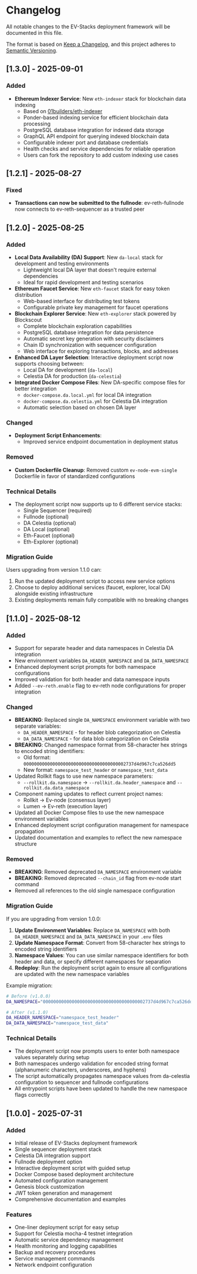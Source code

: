 # Changelog

All notable changes to the EV-Stacks deployment framework will be documented in this file.

The format is based on [Keep a Changelog](https://keepachangelog.com/en/1.0.0/),
and this project adheres to [Semantic Versioning](https://semver.org/spec/v2.0.0.html).

## [1.3.0] - 2025-09-01

### Added
- **Ethereum Indexer Service**: New `eth-indexer` stack for blockchain data indexing
  - Based on [01builders/eth-indexer](https://github.com/01builders/eth-indexer)
  - Ponder-based indexing service for efficient blockchain data processing
  - PostgreSQL database integration for indexed data storage
  - GraphQL API endpoint for querying indexed blockchain data
  - Configurable indexer port and database credentials
  - Health checks and service dependencies for reliable operation
  - Users can fork the repository to add custom indexing use cases

## [1.2.1] - 2025-08-27

### Fixed
- **Transactions can now be submitted to the fullnode**: ev-reth-fullnode now connects to ev-reth-sequencer as a trusted peer

## [1.2.0] - 2025-08-25

### Added
- **Local Data Availability (DA) Support**: New `da-local` stack for development and testing environments
  - Lightweight local DA layer that doesn't require external dependencies
  - Ideal for rapid development and testing scenarios
- **Ethereum Faucet Service**: New `eth-faucet` stack for easy token distribution
  - Web-based interface for distributing test tokens
  - Configurable private key management for faucet operations
- **Blockchain Explorer Service**: New `eth-explorer` stack powered by Blockscout
  - Complete blockchain exploration capabilities
  - PostgreSQL database integration for data persistence
  - Automatic secret key generation with security disclaimers
  - Chain ID synchronization with sequencer configuration
  - Web interface for exploring transactions, blocks, and addresses
- **Enhanced DA Layer Selection**: Interactive deployment script now supports choosing between:
  - Local DA for development (`da-local`)
  - Celestia DA for production (`da-celestia`)
- **Integrated Docker Compose Files**: New DA-specific compose files for better integration
  - `docker-compose.da.local.yml` for local DA integration
  - `docker-compose.da.celestia.yml` for Celestia DA integration
  - Automatic selection based on chosen DA layer

### Changed
- **Deployment Script Enhancements**:
  - Improved service endpoint documentation in deployment status

### Removed
- **Custom Dockerfile Cleanup**: Removed custom `ev-node-evm-single` Dockerfile in favor of standardized configurations

### Technical Details
- The deployment script now supports up to 6 different service stacks:
  - Single Sequencer (required)
  - Fullnode (optional)
  - DA Celestia (optional)
  - DA Local (optional)
  - Eth-Faucet (optional)
  - Eth-Explorer (optional)

### Migration Guide
Users upgrading from version 1.1.0 can:
1. Run the updated deployment script to access new service options
2. Choose to deploy additional services (faucet, explorer, local DA) alongside existing infrastructure
3. Existing deployments remain fully compatible with no breaking changes

## [1.1.0] - 2025-08-12

### Added
- Support for separate header and data namespaces in Celestia DA integration
- New environment variables `DA_HEADER_NAMESPACE` and `DA_DATA_NAMESPACE`
- Enhanced deployment script prompts for both namespace configurations
- Improved validation for both header and data namespace inputs
- Added `--ev-reth.enable` flag to ev-reth node configurations for proper integration

### Changed
- **BREAKING**: Replaced single `DA_NAMESPACE` environment variable with two separate variables:
  - `DA_HEADER_NAMESPACE` - for header blob categorization on Celestia
  - `DA_DATA_NAMESPACE` - for data blob categorization on Celestia
- **BREAKING**: Changed namespace format from 58-character hex strings to encoded string identifiers:
  - Old format: `000000000000000000000000000000000000002737d4d967c7ca526dd5`
  - New format: `namespace_test_header` or `namespace_test_data`
- Updated Rollkit flags to use new namespace parameters:
  - `--rollkit.da.namespace` → `--rollkit.da.header_namespace` and `--rollkit.da.data_namespace`
- Component naming updates to reflect current project names:
  - Rollkit → Ev-node (consensus layer)
  - Lumen → Ev-reth (execution layer)
- Updated all Docker Compose files to use the new namespace environment variables
- Enhanced deployment script configuration management for namespace propagation
- Updated documentation and examples to reflect the new namespace structure

### Removed
- **BREAKING**: Removed deprecated `DA_NAMESPACE` environment variable
- **BREAKING**: Removed deprecated `--chain_id` flag from ev-node start command
- Removed all references to the old single namespace configuration

### Migration Guide
If you are upgrading from version 1.0.0:

1. **Update Environment Variables**: Replace `DA_NAMESPACE` with both `DA_HEADER_NAMESPACE` and `DA_DATA_NAMESPACE` in your `.env` files
2. **Update Namespace Format**: Convert from 58-character hex strings to encoded string identifiers
3. **Namespace Values**: You can use similar namespace identifiers for both header and data, or specify different namespaces for separation
4. **Redeploy**: Run the deployment script again to ensure all configurations are updated with the new namespace variables

Example migration:
```bash
# Before (v1.0.0)
DA_NAMESPACE="000000000000000000000000000000000000002737d4d967c7ca526dd5"

# After (v1.1.0)
DA_HEADER_NAMESPACE="namespace_test_header"
DA_DATA_NAMESPACE="namespace_test_data"
```

### Technical Details
- The deployment script now prompts users to enter both namespace values separately during setup
- Both namespaces undergo validation for encoded string format (alphanumeric characters, underscores, and hyphens)
- The script automatically propagates namespace values from da-celestia configuration to sequencer and fullnode configurations
- All entrypoint scripts have been updated to handle the new namespace flags correctly

## [1.0.0] - 2025-07-31

### Added
- Initial release of EV-Stacks deployment framework
- Single sequencer deployment stack
- Celestia DA integration support
- Fullnode deployment option
- Interactive deployment script with guided setup
- Docker Compose based deployment architecture
- Automated configuration management
- Genesis block customization
- JWT token generation and management
- Comprehensive documentation and examples

### Features
- One-liner deployment script for easy setup
- Support for Celestia mocha-4 testnet integration
- Automatic service dependency management
- Health monitoring and logging capabilities
- Backup and recovery procedures
- Service management commands
- Network endpoint configuration
